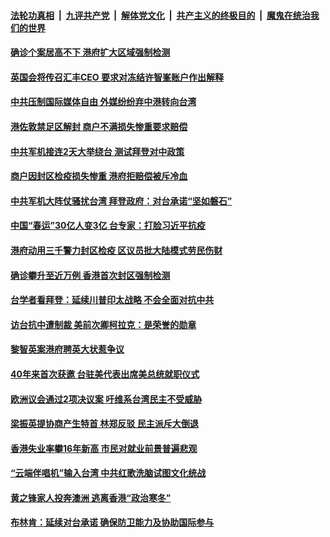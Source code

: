 

####  [法轮功真相](../../../../basic/blob/master/README.md?t=01270831) &nbsp;|&nbsp; [九评共产党](../../../../9ping.md/blob/master/README.md?t=01270831) &nbsp;|&nbsp; [解体党文化](../../../../jtdwh.md/blob/master/README.md?t=01270831)  &nbsp;|&nbsp; [共产主义的终极目的](../../../../gczydzjmd.md/blob/master/README.md?t=01270831) &nbsp;|&nbsp; [魔鬼在统治我们的世界](../../../../mgztzwmdsj.md/blob/master/README.md?t=01270831) 

#### [确诊个案居高不下 港府扩大区域强制检测](../pages/soh55/467855.md?t=01270831) 
#### [英国会将传召汇丰CEO 要求对冻结许智峯账户作出解释](../pages/soh55/467771.md?t=01270831) 
#### [中共压制国际媒体自由 外媒纷纷弃中港转向台湾](../pages/soh55/467720.md?t=01270831) 
#### [港佐敦禁足区解封 商户不满损失惨重要求赔偿](../pages/soh55/467543.md?t=01270831) 
#### [中共军机接连2天大举绕台 测试拜登对中政策](../pages/soh55/467441.md?t=01270831) 
#### [商户因封区检疫损失惨重 港府拒赔偿被斥冷血](../pages/soh55/467258.md?t=01270831) 
#### [中共军机大阵仗骚扰台湾 拜登政府：对台承诺“坚如磐石”](../pages/soh55/467168.md?t=01270831) 
#### [中国“春运”30亿人变3亿  台专家：打脸习近平抗疫](../pages/soh55/467114.md?t=01270831) 
#### [港府动用三千警力封区检疫 区议员批大陆模式劳民伤财](../pages/soh55/466988.md?t=01270831) 
#### [确诊攀升至近万例 香港首次封区强制检测](../pages/soh55/466913.md?t=01270831) 
#### [台学者看拜登：延续川普印太战略 不会全面对抗中共](../pages/soh55/466517.md?t=01270831) 
#### [访台抗中遭制裁 美前次卿柯拉克：是荣誉的勋章](../pages/soh55/466358.md?t=01270831) 
#### [黎智英案港府聘英大状惹争议 ](../pages/soh55/466211.md?t=01270831) 
#### [40年来首次获邀 台驻美代表出席美总统就职仪式](../pages/soh55/466079.md?t=01270831) 
#### [欧洲议会通过2项决议案 吁维系台湾民主不受威胁](../pages/soh55/466094.md?t=01270831) 
#### [ 梁振英提协商产生特首 林郑反驳 民主派斥大倒退](../pages/soh55/465785.md?t=01270831) 
#### [香港失业率攀16年新高 市民对就业前景普遍悲观](../pages/soh55/465746.md?t=01270831) 
#### [“云端伴唱机”输入台湾 中共红歌洗脑试图文化统战](../pages/soh55/465671.md?t=01270831) 
#### [黄之锋家人投奔澳洲 逃离香港“政治寒冬”](../pages/soh55/465695.md?t=01270831) 
#### [布林肯：延续对台承诺 确保防卫能力及协助国际参与](../pages/soh55/465551.md?t=01270831) 
